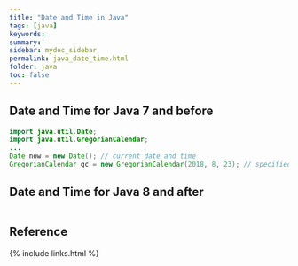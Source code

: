 ```yaml
---
title: "Date and Time in Java"
tags: [java]
keywords:
summary:
sidebar: mydoc_sidebar
permalink: java_date_time.html
folder: java
toc: false
---
```


## Date and Time for Java 7 and before
```java
import java.util.Date;
import java.util.GregorianCalendar;
...
Date now = new Date(); // current date and time
GregorianCalendar gc = new GregorianCalendar(2018, 8, 23); // specified date and time
```

## Date and Time for Java 8 and after
```java

```

## Reference

{% include links.html %}
